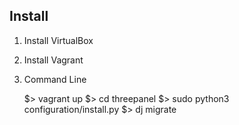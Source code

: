 
Install
-------

1. Install VirtualBox

2. Install Vagrant

3. Command Line

    $> vagrant up
    $> cd threepanel
    $> sudo python3 configuration/install.py
    $> dj migrate

